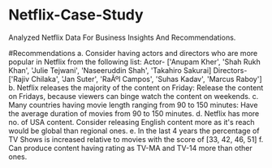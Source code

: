# Netflix-Case-Study
Analyzed Netflix Data For Business Insights And Recommendations.

#Recommendations
a. Consider having actors and directors who are more popular in Netflix from the following list:
   Actor- ['Anupam Kher', 'Shah Rukh Khan', 'Julie Tejwani', 'Naseeruddin Shah', 'Takahiro Sakurai]
   Directors- ['Rajiv Chilaka', 'Jan Suter', 'RaÃºl Campos', 'Suhas Kadav', 'Marcus Raboy']
b. Netflix releases the majority of the content on Friday: Release the content on Fridays, because viewers can binge watch the content on weekends.
c. Many countries having movie length ranging from 90 to 150 minutes: Have the average duration of movies from 90 to 150 minutes.
d. Netflix has more no. of USA content. Consider releasing English content more as it's reach would be global than regional ones.
e. In the last 4 years the percentage of TV Shows is increased relative to movies with the score of [33, 42, 46, 51]
f. Can produce content having rating as TV-MA and TV-14 more than other ones.
